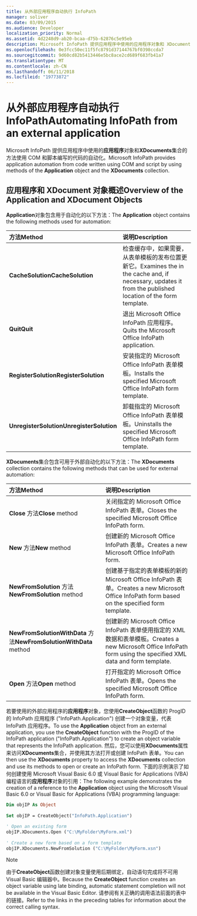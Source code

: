 ```yaml
---
title: 从外部应用程序自动执行 InfoPath
manager: soliver
ms.date: 03/09/2015
ms.audience: Developer
localization_priority: Normal
ms.assetid: 4d2248d9-ab20-bcaa-d75b-62876c5e95eb
description: Microsoft InfoPath 提供应用程序中使用的应用程序对象和 XDocuments 集合的方法使用 COM 和脚本编写的代码的自动化。
ms.openlocfilehash: 0e3fcc50ec11f5fc8791d37144767bf0398ccda7
ms.sourcegitcommit: 9d60cd82b5413446e5bc8ace2cd689f683fb41a7
ms.translationtype: MT
ms.contentlocale: zh-CN
ms.lasthandoff: 06/11/2018
ms.locfileid: "19773872"
---
```

# <a name="automating-infopath-from-an-external-application"></a><span data-ttu-id="e1726-103">从外部应用程序自动执行 InfoPath</span><span class="sxs-lookup"><span data-stu-id="e1726-103">Automating InfoPath from an external application</span></span>

<span data-ttu-id="e1726-104">Microsoft InfoPath 提供应用程序中使用的**应用程序**对象和**XDocuments**集合的方法使用 COM 和脚本编写的代码的自动化。</span><span class="sxs-lookup"><span data-stu-id="e1726-104">Microsoft InfoPath provides application automation from code written using COM and script by using methods of the **Application** object and the **XDocuments** collection.</span></span> 
  
## <a name="overview-of-the-application-and-xdocument-objects"></a><span data-ttu-id="e1726-105">应用程序和 XDocument 对象概述</span><span class="sxs-lookup"><span data-stu-id="e1726-105">Overview of the Application and XDocument Objects</span></span>

<span data-ttu-id="e1726-106">**Application**对象包含用于自动化的以下方法：</span><span class="sxs-lookup"><span data-stu-id="e1726-106">The **Application** object contains the following methods used for automation:</span></span> 
  
|<span data-ttu-id="e1726-107">**方法**</span><span class="sxs-lookup"><span data-stu-id="e1726-107">**Method**</span></span>|<span data-ttu-id="e1726-108">**说明**</span><span class="sxs-lookup"><span data-stu-id="e1726-108">**Description**</span></span>|
|:-----|:-----|
|<span data-ttu-id="e1726-109">**CacheSolution**</span><span class="sxs-lookup"><span data-stu-id="e1726-109">**CacheSolution**</span></span> <br/> |<span data-ttu-id="e1726-110">检查缓存中，如果需要，从表单模板的发布位置更新它。</span><span class="sxs-lookup"><span data-stu-id="e1726-110">Examines the in the cache and, if necessary, updates it from the published location of the form template.</span></span>  <br/> |
|<span data-ttu-id="e1726-111">**Quit**</span><span class="sxs-lookup"><span data-stu-id="e1726-111">**Quit**</span></span> <br/> |<span data-ttu-id="e1726-112">退出 Microsoft Office InfoPath 应用程序。</span><span class="sxs-lookup"><span data-stu-id="e1726-112">Quits the Microsoft Office InfoPath application.</span></span>  <br/> |
|<span data-ttu-id="e1726-113">**RegisterSolution**</span><span class="sxs-lookup"><span data-stu-id="e1726-113">**RegisterSolution**</span></span> <br/> |<span data-ttu-id="e1726-114">安装指定的 Microsoft Office InfoPath 表单模板。</span><span class="sxs-lookup"><span data-stu-id="e1726-114">Installs the specified Microsoft Office InfoPath form template.</span></span>  <br/> |
|<span data-ttu-id="e1726-115">**UnregisterSolution**</span><span class="sxs-lookup"><span data-stu-id="e1726-115">**UnregisterSolution**</span></span> <br/> |<span data-ttu-id="e1726-116">卸载指定的 Microsoft Office InfoPath 表单模板。</span><span class="sxs-lookup"><span data-stu-id="e1726-116">Uninstalls the specified Microsoft Office InfoPath form template.</span></span>  <br/> |
   
<span data-ttu-id="e1726-117">**XDocuments**集合包含可用于外部自动化的以下方法：</span><span class="sxs-lookup"><span data-stu-id="e1726-117">The **XDocuments** collection contains the following methods that can be used for external automation:</span></span> 
  
|<span data-ttu-id="e1726-118">**方法**</span><span class="sxs-lookup"><span data-stu-id="e1726-118">**Method**</span></span>|<span data-ttu-id="e1726-119">**说明**</span><span class="sxs-lookup"><span data-stu-id="e1726-119">**Description**</span></span>|
|:-----|:-----|
|<span data-ttu-id="e1726-120">**Close** 方法</span><span class="sxs-lookup"><span data-stu-id="e1726-120">**Close** method</span></span>  <br/> |<span data-ttu-id="e1726-121">关闭指定的 Microsoft Office InfoPath 表单。</span><span class="sxs-lookup"><span data-stu-id="e1726-121">Closes the specified Microsoft Office InfoPath form.</span></span>  <br/> |
|<span data-ttu-id="e1726-122">**New** 方法</span><span class="sxs-lookup"><span data-stu-id="e1726-122">**New** method</span></span>  <br/> |<span data-ttu-id="e1726-123">创建新的 Microsoft Office InfoPath 表单。</span><span class="sxs-lookup"><span data-stu-id="e1726-123">Creates a new Microsoft Office InfoPath form.</span></span>  <br/> |
|<span data-ttu-id="e1726-124">**NewFromSolution** 方法</span><span class="sxs-lookup"><span data-stu-id="e1726-124">**NewFromSolution** method</span></span>  <br/> |<span data-ttu-id="e1726-125">创建基于指定的表单模板的新的 Microsoft Office InfoPath 表单。</span><span class="sxs-lookup"><span data-stu-id="e1726-125">Creates a new Microsoft Office InfoPath form based on the specified form template.</span></span>  <br/> |
|<span data-ttu-id="e1726-126">**NewFromSolutionWithData** 方法</span><span class="sxs-lookup"><span data-stu-id="e1726-126">**NewFromSolutionWithData** method</span></span>  <br/> |<span data-ttu-id="e1726-127">创建新的 Microsoft Office InfoPath 表单使用指定的 XML 数据和表单模板。</span><span class="sxs-lookup"><span data-stu-id="e1726-127">Creates a new Microsoft Office InfoPath form using the specified XML data and form template.</span></span>  <br/> |
|<span data-ttu-id="e1726-128">**Open** 方法</span><span class="sxs-lookup"><span data-stu-id="e1726-128">**Open** method</span></span>  <br/> |<span data-ttu-id="e1726-129">打开指定的 Microsoft Office InfoPath 表单。</span><span class="sxs-lookup"><span data-stu-id="e1726-129">Opens the specified Microsoft Office InfoPath form.</span></span>  <br/> |
   
<span data-ttu-id="e1726-130">若要使用的外部应用程序的**应用程序**对象，您使用**CreateObject**函数的 ProgID 的 InfoPath 应用程序 ("InfoPath.Application") 创建一个对象变量，代表 InfoPath 应用程序。</span><span class="sxs-lookup"><span data-stu-id="e1726-130">To use the **Application** object from an external application, you use the **CreateObject** function with the ProgID of the InfoPath application ("InfoPath.Application") to create an object variable that represents the InfoPath application.</span></span> <span data-ttu-id="e1726-131">然后，您可以使用**XDocuments**属性来访问**XDocuments**集合，并使用其方法打开或创建 InfoPath 表单。</span><span class="sxs-lookup"><span data-stu-id="e1726-131">You can then use the **XDocuments** property to access the **XDocuments** collection and use its methods to open or create an InfoPath form.</span></span> <span data-ttu-id="e1726-132">下面的示例演示了如何创建使用 Microsoft Visual Basic 6.0 或 Visual Basic for Applications (VBA) 编程语言的**应用程序**对象的引用：</span><span class="sxs-lookup"><span data-stu-id="e1726-132">The following example demonstrates the creation of a reference to the **Application** object using the Microsoft Visual Basic 6.0 or Visual Basic for Applications (VBA) programming language:</span></span> 
  
```vb
Dim objIP As Object 
 
Set objIP = CreateObject("InfoPath.Application") 
 
' Open an existing form 
objIP.XDocuments.Open ("C:\MyFolder\MyForm.xml") 
 
' Create a new form based on a form template 
objIP.XDocuments.NewFromSolution ("C:\MyFolder\MyForm.xsn") 

```

> [!NOTE]
> <span data-ttu-id="e1726-133">由于**CreateObject**函数创建对象变量使用后期绑定，自动语句完成将不可用 Visual Basic 编辑器中。</span><span class="sxs-lookup"><span data-stu-id="e1726-133">Because the **CreateObject** function creates an object variable using late binding, automatic statement completion will not be available in the Visual Basic Editor.</span></span> <span data-ttu-id="e1726-134">请参阅有关正确的调用语法前面的表中的链接。</span><span class="sxs-lookup"><span data-stu-id="e1726-134">Refer to the links in the preceding tables for information about the correct calling syntax.</span></span> 
  

